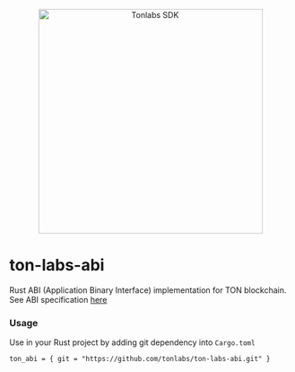 <p align="center">
    <a href="https://docs.ton.dev" target="_blank">
        <img src="https://s3.eu-central-1.amazonaws.com/ton.binaries-ws/logo.png" width="400" alt="Tonlabs SDK" />
    </a>
</p> 

# ton-labs-abi
Rust ABI (Application Binary Interface) implementation for TON blockchain.
See ABI specification [here](https://docs.ton.dev/86757ecb2/p/40ba94-abi-specification-v2)

### Usage
Use in your Rust project by adding git dependency into `Cargo.toml`
```
ton_abi = { git = "https://github.com/tonlabs/ton-labs-abi.git" }
```
